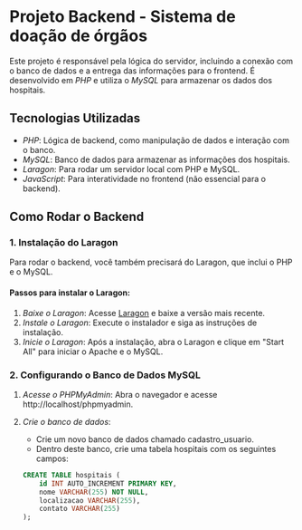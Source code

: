 # Projeto Backend - Sistema de doação de órgãos

Este projeto é responsável pela lógica do servidor, incluindo a conexão com o banco de dados e a entrega das informações para o frontend. É desenvolvido em *PHP* e utiliza o *MySQL* para armazenar os dados dos hospitais.

## Tecnologias Utilizadas

- *PHP*: Lógica de backend, como manipulação de dados e interação com o banco.
- *MySQL*: Banco de dados para armazenar as informações dos hospitais.
- *Laragon*: Para rodar um servidor local com PHP e MySQL.
- *JavaScript*: Para interatividade no frontend (não essencial para o backend).

## Como Rodar o Backend

### 1. Instalação do Laragon

Para rodar o backend, você também precisará do Laragon, que inclui o PHP e o MySQL.

#### Passos para instalar o Laragon:

1. *Baixe o Laragon*: Acesse [Laragon](https://laragon.org/) e baixe a versão mais recente.
2. *Instale o Laragon*: Execute o instalador e siga as instruções de instalação.
3. *Inicie o Laragon*: Após a instalação, abra o Laragon e clique em "Start All" para iniciar o Apache e o MySQL.

### 2. Configurando o Banco de Dados MySQL

1. *Acesse o PHPMyAdmin*: Abra o navegador e acesse http://localhost/phpmyadmin.
2. *Crie o banco de dados*:
   - Crie um novo banco de dados chamado cadastro_usuario.
   - Dentro deste banco, crie uma tabela hospitais com os seguintes campos:

   ```sql
   CREATE TABLE hospitais (
       id INT AUTO_INCREMENT PRIMARY KEY,
       nome VARCHAR(255) NOT NULL,
       localizacao VARCHAR(255),
       contato VARCHAR(255)
   );
